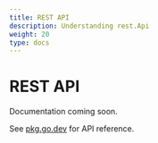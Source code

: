 ```yaml
---
title: REST API
description: Understanding rest.Api
weight: 20
type: docs
---
```


# REST API

Documentation coming soon.

See [pkg.go.dev](https://pkg.go.dev/github.com/z5labs/humus/rest) for API reference.
